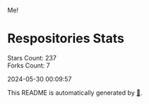 Me!

# Respositories Stats
Stars Count: 237  
Forks Count: 7

2024-05-30 00:09:57  

This README is automatically generated by [🐰](https://github.com/rnitta/rnitta).
